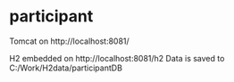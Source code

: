 # participant
Tomcat on http://localhost:8081/

H2 embedded on http://localhost:8081/h2
Data is saved to C:/Work/H2data/participantDB
